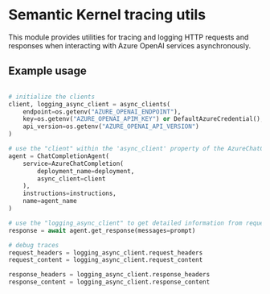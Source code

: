 # Semantic Kernel tracing utils

This module provides utilities for tracing and logging HTTP requests and responses when interacting with Azure OpenAI services asynchronously.

## Example usage

```python

# initialize the clients
client, logging_async_client = async_clients(
    endpoint=os.getenv("AZURE_OPENAI_ENDPOINT"), 
    key=os.getenv("AZURE_OPENAI_APIM_KEY") or DefaultAzureCredential(),
    api_version=os.getenv("AZURE_OPENAI_API_VERSION")
)

# use the "client" within the 'async_client' property of the AzureChatCompletion service
agent = ChatCompletionAgent(
    service=AzureChatCompletion(
        deployment_name=deployment,
        async_client=client
    ),
    instructions=instructions,
    name=agent_name
)

# use the "logging_async_client" to get detailed information from request and response
response = await agent.get_response(messages=prompt)

# debug traces
request_headers = logging_async_client.request_headers
request_content = logging_async_client.request_content

response_headers = logging_async_client.response_headers
response_content = logging_async_client.response_content
```
